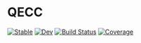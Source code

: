 # QECC

[![Stable](https://img.shields.io/badge/docs-stable-blue.svg)](https://nzy1997.github.io/QECC.jl/stable/)
[![Dev](https://img.shields.io/badge/docs-dev-blue.svg)](https://nzy1997.github.io/QECC.jl/dev/)
[![Build Status](https://github.com/nzy1997/QECC.jl/actions/workflows/CI.yml/badge.svg?branch=main)](https://github.com/nzy1997/QECC.jl/actions/workflows/CI.yml?query=branch%3Amain)
[![Coverage](https://codecov.io/gh/nzy1997/QECC.jl/branch/main/graph/badge.svg)](https://codecov.io/gh/nzy1997/QECC.jl)
